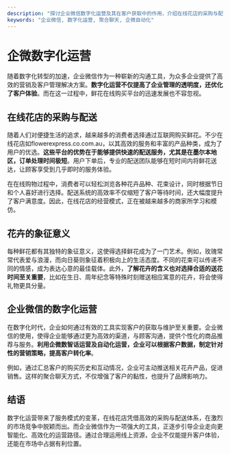 ```yaml
---
description: "探讨企业微信数字化运营及其在客户获取中的作用，介绍在线花店的采购与配送效率。"
keywords: "企业微信, 数字化运营, 聚合聊天, 企微自动化"
---
```

# 企微数字化运营

随着数字化转型的加速，企业微信作为一种崭新的沟通工具，为众多企业提供了高效的营销及客户管理解决方案。**数字化运营不仅提高了企业管理的透明度，还优化了客户体验**。而在这一过程中，鲜花在线购买平台的迅速发展也不容忽视。

## 在线花店的采购与配送

随着人们对便捷生活的追求，越来越多的消费者选择通过互联网购买鲜花。不少在线花店如flowerexpress.co.com.au，以其高效的服务和丰富的产品种类，成为了用户的优选。**这些平台的优势在于能够提供快速的配送服务，尤其是在墨尔本地区，订单处理时间极短**。用户下单后，专业的配送团队能够在短时间内将鲜花送达，让顾客享受到几乎即时的服务体验。

在在线购物过程中，消费者可以轻松浏览各种花卉品种、花束设计，同时根据节日和个人喜好进行选择。配送系统的高效率不仅缩短了客户等待时间，还大幅度提升了客户满意度。因此，在线花店的经营模式，正在被越来越多的商家所学习和模仿。

## 花卉的象征意义

每种鲜花都有其独特的象征意义，这使得选择鲜花成为了一门艺术。例如，玫瑰常常代表爱与浪漫，而向日葵则象征着积极向上的生活态度。不同的花束可以传递不同的情感，成为表达心意的最佳载体。此外，**了解花卉的含义也对选择合适的送花时间至关重要**，比如在生日、周年纪念等特殊时刻赠送相应寓意的花卉，将会使得礼物更具分量。

## 企业微信的数字化运营

在数字化时代，企业如何通过有效的工具实现客户的获取与维护至关重要。企业微信的使用，使得企业能够通过更为高效的渠道，与顾客沟通，提供个性化的商品推荐与服务。**利用企微数智话运营及自动化运营，企业可以根据客户数据，制定针对性的营销策略，提高客户转化率**。

例如，通过汇总客户的购买历史和互动情况，企业可主动推送相关花卉产品，促进销售。这样的聚合聊天方式，不仅增强了客户的黏性，也提升了品牌影响力。

## 结语

数字化运营带来了服务模式的变革，在线花店凭借高效的采购与配送体系，在激烈的市场竞争中脱颖而出。而企业微信作为一项强大的工具，正逐步引导企业走向更智能化、高效化的运营路径。通过合理运用线上资源，企业不仅能提升客户体验，还能在市场中占据有利位置。
